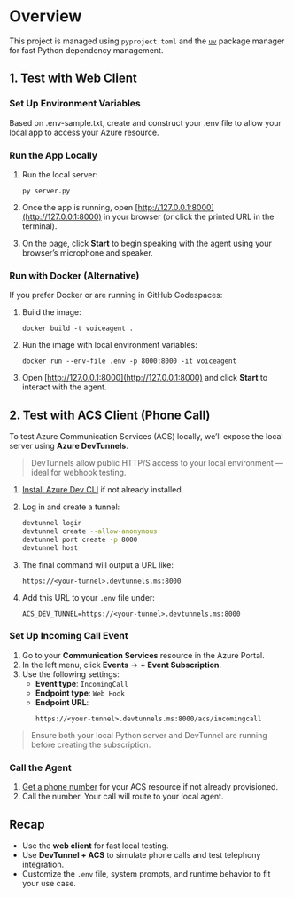# Overview
This project is managed using `pyproject.toml` and the [`uv`](https://github.com/astral-sh/uv) package manager for fast Python dependency management.

## 1. Test with Web Client

### Set Up Environment Variables
Based on .env-sample.txt, create and construct your .env file to allow your local app to access your Azure resource.

### Run the App Locally
1. Run the local server:

    ```shell
    py server.py
    ```

3. Once the app is running, open [http://127.0.0.1:8000](http://127.0.0.1:8000) in your browser (or click the printed URL in the terminal).

4. On the page, click **Start** to begin speaking with the agent using your browser’s microphone and speaker.

### Run with Docker (Alternative)

If you prefer Docker or are running in GitHub Codespaces:

1. Build the image:

    ```
    docker build -t voiceagent .
    ```

2. Run the image with local environment variables:

    ```
    docker run --env-file .env -p 8000:8000 -it voiceagent
    ```
3. Open [http://127.0.0.1:8000](http://127.0.0.1:8000) and click **Start** to interact with the agent.

## 2. Test with ACS Client (Phone Call)

To test Azure Communication Services (ACS) locally, we’ll expose the local server using **Azure DevTunnels**.

> DevTunnels allow public HTTP/S access to your local environment — ideal for webhook testing.

1. [Install Azure Dev CLI](https://learn.microsoft.com/azure/developer/dev-tunnels/overview) if not already installed.

2. Log in and create a tunnel:

    ```bash
    devtunnel login
    devtunnel create --allow-anonymous
    devtunnel port create -p 8000
    devtunnel host
    ```

3. The final command will output a URL like:

    ```
    https://<your-tunnel>.devtunnels.ms:8000
    ```

4. Add this URL to your `.env` file under:

    ```
    ACS_DEV_TUNNEL=https://<your-tunnel>.devtunnels.ms:8000
    ```

### Set Up Incoming Call Event

1. Go to your **Communication Services** resource in the Azure Portal.
2. In the left menu, click **Events** → **+ Event Subscription**.
3. Use the following settings:
   - **Event type**: `IncomingCall`
   - **Endpoint type**: `Web Hook`
   - **Endpoint URL**:  
     ```
     https://<your-tunnel>.devtunnels.ms:8000/acs/incomingcall
     ```

> Ensure both your local Python server and DevTunnel are running before creating the subscription.

### Call the Agent

1. [Get a phone number](https://learn.microsoft.com/azure/communication-services/quickstarts/telephony/get-phone-number?tabs=windows&pivots=platform-azp-new) for your ACS resource if not already provisioned.
2. Call the number. Your call will route to your local agent.

## Recap

- Use the **web client** for fast local testing.
- Use **DevTunnel + ACS** to simulate phone calls and test telephony integration.
- Customize the `.env` file, system prompts, and runtime behavior to fit your use case.
